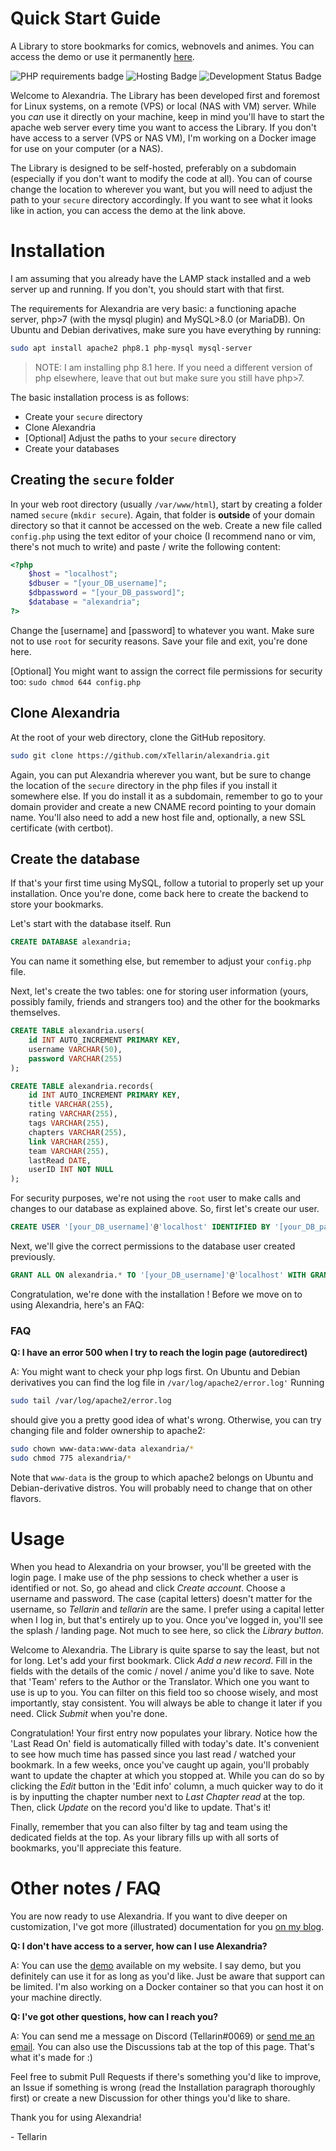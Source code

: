 # Quick Start Guide
A Library to store bookmarks for comics, webnovels and animes.
You can access the demo or use it permanently [here](https://public.tellarin.dev).

![PHP requirements badge](https://img.shields.io/badge/php-7%20%7C%208%20%7C%208.1-purple)
![Hosting Badge](https://img.shields.io/badge/Hosting-Public%20%7C%20Self%20Hosted%20%7C%20Docker-blue)
![Development Status Badge](https://img.shields.io/badge/Development%20Status-Active-green)

Welcome to Alexandria. 
The Library has been developed first and foremost for Linux systems, on a remote (VPS) or local (NAS with VM) server. While you *can* use it directly on your machine, keep in mind you'll have to start the apache web server every time you want to access the Library. If you don't have access to a server (VPS or NAS VM), I'm working on a Docker image for use on your computer (or a NAS). 

The Library is designed to be self-hosted, preferably on a subdomain (especially if you don't want to modify the code at all). You can of course change the location to wherever you want, but you will need to adjust the path to your `secure` directory accordingly. If you want to see what it looks like in action, you can access the demo at the link above.

# Installation

I am assuming that you already have the LAMP stack installed and a web server up and running. If you don't, you should start with that first. 

The requirements for Alexandria are very basic: a functioning apache server, php>7 (with the mysql plugin) and MySQL>8.0 (or MariaDB).
On Ubuntu and Debian derivatives, make sure you have everything by running: 
```bash
sudo apt install apache2 php8.1 php-mysql mysql-server
```
> NOTE:
> I am installing php 8.1 here. If you need a different version of php elsewhere, leave that out but make sure you still have php>7.

The basic installation process is as follows: 
- Create your `secure` directory
- Clone Alexandria
- \[Optional]  Adjust the paths to your `secure` directory
- Create your databases

## Creating the `secure` folder

In your web root directory (usually `/var/www/html`), start by creating a folder named `secure` (`mkdir secure`). Again, that folder is **outside** of your domain directory so that it cannot be accessed on the web.
Create a new file called `config.php` using the text editor of your choice (I recommend nano or vim, there's not much to write) and paste / write the following content:

```php
<?php
	$host = "localhost";
	$dbuser = "[your_DB_username]";
	$dbpassword = "[your_DB_password]";
	$database = "alexandria";
?>
```

Change the \[username] and \[password] to whatever you want. Make sure not to use `root` for security reasons.
Save your file and exit, you're done here. 

\[Optional] You might want to assign the correct file permissions for security too: `sudo chmod 644 config.php` 

## Clone Alexandria

At the root of your web directory, clone the GitHub repository. 
``` bash
sudo git clone https://github.com/xTellarin/alexandria.git
```

Again, you can put Alexandria wherever you want, but be sure to change the location of the `secure` directory in the php files if you install it somewhere else. 
If you do install it as a subdomain, remember to go to your domain provider and create a new CNAME record pointing to your domain name. You'll also need to add a new host file and, optionally, a new SSL certificate (with certbot). 

## Create the database
If that's your first time using MySQL, follow a tutorial to properly set up your installation. 
Once you're done, come back here to create the backend to store your bookmarks. 

Let's start with the database itself. Run 
```sql 
CREATE DATABASE alexandria;
``` 
You can name it something else, but remember to adjust your `config.php` file. 

Next, let's create the two tables: one for storing user information (yours, possibly family, friends and strangers too) and the other for the bookmarks themselves.

```sql
CREATE TABLE alexandria.users(  
    id INT AUTO_INCREMENT PRIMARY KEY,  
    username VARCHAR(50),  
    password VARCHAR(255)
);
```

```sql
CREATE TABLE alexandria.records(  
    id INT AUTO_INCREMENT PRIMARY KEY,  
    title VARCHAR(255),  
    rating VARCHAR(255),  
    tags VARCHAR(255),  
    chapters VARCHAR(255),  
    link VARCHAR(255),  
    team VARCHAR(255),  
    lastRead DATE,  
    userID INT NOT NULL  
);
```

For security purposes, we're not using the `root` user to make calls and changes to our database as explained above. So, first let's create our user.

```sql
CREATE USER '[your_DB_username]'@'localhost' IDENTIFIED BY '[your_DB_password]';
```
Next, we'll give the correct permissions to the database user created previously.
```SQL
GRANT ALL ON alexandria.* TO '[your_DB_username]'@'localhost' WITH GRANT OPTION;
```


Congratulation, we're done with the installation !
Before we move on to using Alexandria, here's an FAQ:

### FAQ
**Q: I have an error 500 when I try to reach the login page (autoredirect)**

A: You might want to check your php logs first. On Ubuntu and Debian derivatives you can find the log file in `/var/log/apache2/error.log'` Running 
```bash
sudo tail /var/log/apache2/error.log
```
should give you a pretty good idea of what's wrong. 
Otherwise, you can try changing file and folder ownership to apache2: 
```bash
sudo chown www-data:www-data alexandria/*
sudo chmod 775 alexandria/*
```
Note that `www-data` is the group to which apache2 belongs on Ubuntu and Debian-derivative distros. You will probably need to change that on other flavors. 

# Usage
When you head to Alexandria on your browser, you'll be greeted with the login page. I make use of the php sessions to check whether a user is identified or not. 
So, go ahead and click *Create account*. Choose a username and password. The case (capital letters) doesn't matter for the username, so *Tellarin* and *tellarin* are the same. I prefer using a capital letter when I log in, but that's entirely up to you.
Once you've logged in, you'll see the splash / landing page. Not much to see here, so click the *Library button*. 

Welcome to Alexandria. The Library is quite sparse to say the least, but not for long. Let's add your first bookmark. Click *Add a new record*.
Fill in the fields with the details of the comic / novel / anime you'd like to save.  Note that 'Team' refers to the Author or the Translator. Which one you want to use is up to you. You can filter on this field too so choose wisely, and most importantly, stay consistent. You will always be able to change it later if you need. Click *Submit* when you're done.

Congratulation! Your first entry now populates your library. Notice how the 'Last Read On' field is automatically filled with today's date. It's convenient to see how much time has passed since you last read / watched your bookmark. 
In a few weeks, once you've caught up again, you'll probably want to update the chapter at which you stopped at. While you can do so by clicking the *Edit* button in the 'Edit info' column, a much quicker way to do it is by inputting the chapter number next to *Last Chapter read* at the top. Then, click *Update* on the record you'd like to update. That's it!

Finally, remember that you can also filter by tag and team using the dedicated fields at the top. As your library fills up with all sorts of bookmarks, you'll appreciate this feature. 

# Other notes / FAQ

You are now ready to use Alexandria. If you want to dive deeper on customization, I've got more (illustrated) documentation for you [on my blog](https://blog.tellarin.dev).

**Q: I don't have access to a server, how can I use Alexandria?**

A: You can use the [demo](public.tellarin.dev) available on my website. I say demo, but you definitely can use it for as long as you'd like. Just be aware that support can be limited. 
I'm also working on a Docker container so that you can host it on your machine directly. 


**Q: I've got other questions, how can I reach you?**

A: You can send me a message on Discord (Tellarin#0069) or [send me an email](mailto:hello@tellarin.dev). You can also use the Discussions tab at the top of this page. That's what it's made for :)

Feel free to submit Pull Requests if there's something you'd like to improve, an Issue if something is wrong (read the Installation paragraph thoroughly first) or create a new Discussion for other things you'd like to share. 

Thank you for using Alexandria!

\- Tellarin
